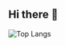 ## Hi there 👋

<!--
**Quantorio/Quantorio** is a ✨ _special_ ✨ repository because its `README.md` (this file) appears on your GitHub profile.

Here are some ideas to get you started:

- 🔭 I’m currently working on ...
- 🌱 I’m currently learning ...
- 👯 I’m looking to collaborate on ...
- 🤔 I’m looking for help with ...
- 💬 Ask me about ...
- 📫 How to reach me: ...
- 😄 Pronouns: ...
- ⚡ Fun fact: ...
-->

<!--
![GitHub stats](https://github-readme-stats.vercel.app/api?username=quantorio&show_icons=true&theme=algolia&hide_title=true)
-->

![Top Langs](https://github-readme-stats.vercel.app/api/top-langs/?username=quantorio&layout=compact&langs_count=10)
